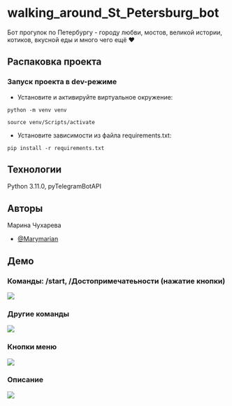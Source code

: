 
# walking_around_St_Petersburg_bot
Бот прогулок по Петербургу - городу любви, мостов, великой истории, котиков, вкусной еды и много чего ещё ♥️


## Распаковка проекта
### Запуск проекта в dev-режиме
- Установите и активируйте виртуальное окружение:
```
python -m venv venv
```
``` 
source venv/Scripts/activate
``` 
- Установите зависимости из файла requirements.txt:
```
pip install -r requirements.txt
``` 

## Технологии
Python 3.11.0, pyTelegramBotAPI

## Авторы
Марина Чухарева
- [@Marymarian](https://www.github.com/Marymarian)

## Демо
### Команды: /start, /Достопримечатеьности (нажатие кнопки)
![](https://github.com/Marymarian/walking_around_St_Petersburg_bot/blob/main/gif/photo_1.gif) 
### Другие команды
![](https://github.com/Marymarian/walking_around_St_Petersburg_bot/blob/main/gif/photo_2.gif)
### Кнопки меню
![](https://github.com/Marymarian/walking_around_St_Petersburg_bot/blob/main/gif/photo_3.gif)
### Описание
![](https://github.com/Marymarian/walking_around_St_Petersburg_bot/blob/main/gif/photo_3.gif)
